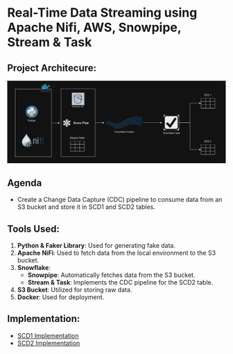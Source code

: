 # Real-Time Data Streaming using Apache Nifi, AWS, Snowpipe, Stream & Task

## Project Architecure:

<img src='attachments\project_architecture.png'>

## Agenda

- Create a Change Data Capture (CDC) pipeline to consume data from an S3 bucket and store it in SCD1 and SCD2 tables.

## Tools Used:

1. **Python & Faker Library**: Used for generating fake data.
2. **Apache NiFi**: Used to fetch data from the local environment to the S3 bucket.
3. **Snowflake**:
   - **Snowpipe**: Automatically fetches data from the S3 bucket.
   - **Stream & Task**: Implements the CDC pipeline for the SCD2 table.
4. **S3 Bucket**: Utilized for storing raw data.
5. **Docker**: Used for deployment.

## Implementation:

- [SCD1 Implementation](Docs/04.%20SCD%201%20Implementation.md)
- [SCD2 Implementation](Docs/05.%20SCD%202%20Implementation.md)